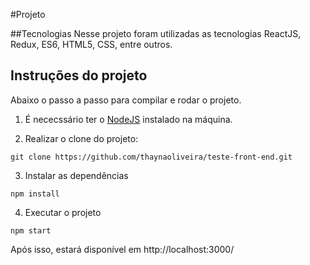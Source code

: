 #Projeto

##Tecnologias
Nesse projeto foram utilizadas as tecnologias ReactJS, Redux, ES6, HTML5, CSS, entre outros.

## Instruções do projeto
Abaixo o passo a passo para compilar e rodar o projeto.

1. É nececssário ter o [NodeJS](https://nodejs.org/en/download/) instalado na máquina.

2. Realizar o clone do projeto: 
```
git clone https://github.com/thaynaoliveira/teste-front-end.git
```

3. Instalar as dependências
```
npm install
```

4. Executar o projeto
```
npm start
```

Após isso, estará disponível em http://localhost:3000/